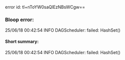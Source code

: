 error id: tl+nToYW0saQlEzNBsWCgw==
### Bloop error:

25/06/18 00:42:54 INFO DAGScheduler: failed: HashSet()
#### Short summary: 

25/06/18 00:42:54 INFO DAGScheduler: failed: HashSet()